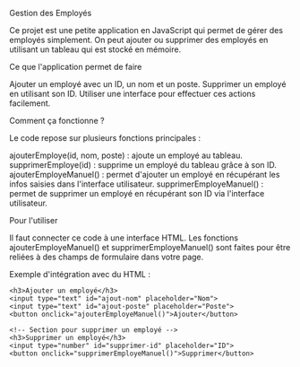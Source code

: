 Gestion des Employés

Ce projet est une petite application en JavaScript qui permet de gérer des employés simplement. On peut ajouter ou supprimer des employés en utilisant un tableau qui est stocké en mémoire.

Ce que l'application permet de faire

Ajouter un employé avec un ID, un nom et un poste.
Supprimer un employé en utilisant son ID.
Utiliser une interface pour effectuer ces actions facilement.

Comment ça fonctionne ?

Le code repose sur plusieurs fonctions principales :

ajouterEmploye(id, nom, poste) : ajoute un employé au tableau.
supprimerEmploye(id) : supprime un employé du tableau grâce à son ID.
ajouterEmployeManuel() : permet d'ajouter un employé en récupérant les infos saisies dans l'interface utilisateur.
supprimerEmployeManuel() : permet de supprimer un employé en récupérant son ID via l'interface utilisateur.


Pour l'utiliser

Il faut connecter ce code à une interface HTML. Les fonctions ajouterEmployeManuel() et supprimerEmployeManuel() sont faites pour être reliées à des champs de formulaire dans votre page.

Exemple d'intégration avec du HTML :

<!-- Section pour ajouter un employé -->
    <h3>Ajouter un employé</h3>
    <input type="text" id="ajout-nom" placeholder="Nom">
    <input type="text" id="ajout-poste" placeholder="Poste">
    <button onclick="ajouterEmployeManuel()">Ajouter</button>

    <!-- Section pour supprimer un employé -->
    <h3>Supprimer un employé</h3>
    <input type="number" id="supprimer-id" placeholder="ID">
    <button onclick="supprimerEmployeManuel()">Supprimer</button>